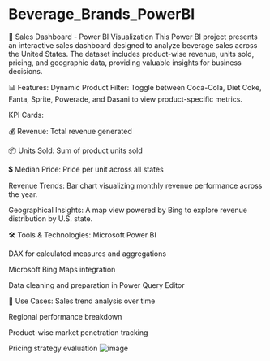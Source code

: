 # Beverage_Brands_PowerBI
🧾 Sales Dashboard - Power BI Visualization
This Power BI project presents an interactive sales dashboard designed to analyze beverage sales across the United States. The dataset includes product-wise revenue, units sold, pricing, and geographic data, providing valuable insights for business decisions.

📊 Features:
Dynamic Product Filter: Toggle between Coca-Cola, Diet Coke, Fanta, Sprite, Powerade, and Dasani to view product-specific metrics.

KPI Cards:

💰 Revenue: Total revenue generated

📦 Units Sold: Sum of product units sold

💲 Median Price: Price per unit across all states

Revenue Trends: Bar chart visualizing monthly revenue performance across the year.

Geographical Insights: A map view powered by Bing to explore revenue distribution by U.S. state.

🛠 Tools & Technologies:
Microsoft Power BI

DAX for calculated measures and aggregations

Microsoft Bing Maps integration

Data cleaning and preparation in Power Query Editor

📌 Use Cases:
Sales trend analysis over time

Regional performance breakdown

Product-wise market penetration tracking

Pricing strategy evaluation
![image](https://github.com/user-attachments/assets/f5ada542-0986-4e00-976b-c1adb51a189e)
